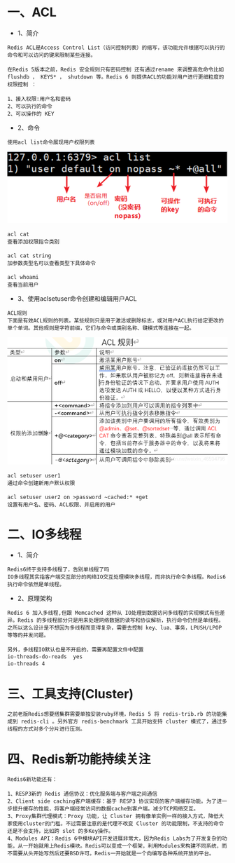 # 一、ACL
* 1、简介
````
Redis ACL是Access Control List（访问控制列表）的缩写，该功能允许根据可以执行的命令和可以访问的键来限制某些连接。

在Redis 5版本之前，Redis 安全规则只有密码控制 还有通过rename 来调整高危命令比如 flushdb ， KEYS* ， shutdown 等。Redis 6 则提供ACL的功能对用户进行更细粒度的权限控制 ：

1、接入权限:用户名和密码
2、可以执行的命令
2、可以操作的 KEY
````
* 2、命令
````
使用acl list命令展现用户权限列表
````
![本地路径](img/acllist.png)
````
acl cat
查看添加权限指令类别

acl cat string
加参数类型名可以查看类型下具体命令

acl whoami
查看当前用户
````
* 3、使用aclsetuser命令创建和编辑用户ACL
````
ACL规则
下面是有效ACL规则的列表。某些规则只是用于激活或删除标志，或对用户ACL执行给定更改的单个单词。其他规则是字符前缀，它们与命令或类别名称、键模式等连接在一起。
````
![本地路径](img/ACL规则.png)
````
acl setuser user1
通过命令创建新用户默认权限

acl setuser user2 on >password ~cached:* +get
设置有用户名、密码、ACL权限、并启用的用户
````
# 二、IO多线程
* 1、简介
````
Redis6终于支持多线程了，告别单线程了吗
IO多线程其实指客户端交互部分的网络IO交互处理模块多线程，而非执行命令多线程。Redis6执行命令依然是单线程。
````
* 2、原理架构
````
Redis 6 加入多线程,但跟 Memcached 这种从 IO处理到数据访问多线程的实现模式有些差异。Redis 的多线程部分只是用来处理网络数据的读写和协议解析，执行命令仍然是单线程。之所以这么设计是不想因为多线程而变得复杂，需要去控制 key、lua、事务，LPUSH/LPOP 等等的并发问题。

另外，多线程IO默认也是不开启的，需要再配置文件中配置
io-threads-do-reads  yes 
io-threads 4
````
# 三、工具支持(Cluster)
````
之前老版Redis想要搭集群需要单独安装ruby环境，Redis 5 将 redis-trib.rb 的功能集成到 redis-cli 。另外官方 redis-benchmark 工具开始支持 cluster 模式了，通过多线程的方式对多个分片进行压测。
````
# 四、Redis新功能持续关注
````
Redis6新功能还有：

1、RESP3新的 Redis 通信协议：优化服务端与客户端之间通信
2、Client side caching客户端缓存：基于 RESP3 协议实现的客户端缓存功能。为了进一步提升缓存的性能，将客户端经常访问的数据cache到客户端。减少TCP网络交互。
3、Proxy集群代理模式：Proxy 功能，让 Cluster 拥有像单实例一样的接入方式，降低大家使用cluster的门槛。不过需要注意的是代理不改变 Cluster 的功能限制，不支持的命令还是不会支持，比如跨 slot 的多Key操作。
4、Modules API：Redis 6中模块API开发进展非常大，因为Redis Labs为了开发复杂的功能，从一开始就用上Redis模块。Redis可以变成一个框架，利用Modules来构建不同系统，而不需要从头开始写然后还要BSD许可。Redis一开始就是一个向编写各种系统开放的平台。
````